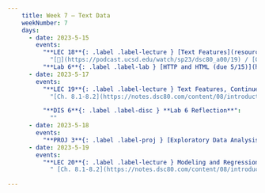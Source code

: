 ```yaml
---
    title: Week 7 – Text Data
    weekNumber: 7
    days:
      - date: 2023-5-15
        events:
          "**LEC 18**{: .label .label-lecture } [Text Features](resources/lectures/lec18/lec18.html)":
            "[🎥](https://podcast.ucsd.edu/watch/sp23/dsc80_a00/19) / [Ch. 8.1-8.2](https://notes.dsc80.com/content/08/introduction.html)"
          "**Lab 6**{: .label .label-lab } [HTTP and HTML (due 5/15)](https://github.com/dsc-courses/dsc80-2023-sp/blob/main/labs/06-http/lab.ipynb)":
      - date: 2023-5-17
        events:
          "**LEC 19**{: .label .label-lecture } Text Features, Continued":
            "[Ch. 8.1-8.2](https://notes.dsc80.com/content/08/introduction.html)"

          "**DIS 6**{: .label .label-disc } **Lab 6 Reflection**":
            ""
      - date: 2023-5-18
        events:
          "**PROJ 3**{: .label .label-proj } [Exploratory Data Analysis 📊 (due 5/18, no checkpoint)](https://github.com/dsc-courses/dsc80-2023-sp/blob/main/projects/03-topics/template.ipynb)":
      - date: 2023-5-19
        events:
          "**LEC 20**{: .label .label-lecture } Modeling and Regression":
            " [Ch. 8.1-8.2](https://notes.dsc80.com/content/08/introduction.html)"
                
---
```

